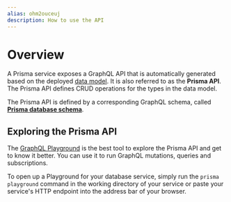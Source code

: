 ```yaml
---
alias: ohm2ouceuj
description: How to use the API
---
```


# Overview

A Prisma service exposes a GraphQL API that is automatically generated based on the deployed [data model](!alias-eiroozae8u). It is also referred to as the **Prisma API**. The Prisma API defines CRUD operations for the types in the data model.

<InfoBox>

The Prisma API is defined by a corresponding GraphQL schema, called [**Prisma database schema**](!alias-eiroozae8u#prisma-database-schema-vs-data-model).

</InfoBox>

## Exploring the Prisma API

The [GraphQL Playground](https://github.com/graphcool/graphql-playground) is the best tool to explore the Prisma API and get to know it better. You can use it to run GraphQL mutations, queries and subscriptions.

To open up a Playground for your database service, simply run the `prisma playground` command in the working directory of your service or paste your service's HTTP endpoint into the address bar of your browser.
